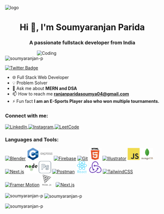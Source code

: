 ![logo](https://user-images.githubusercontent.com/38730778/214901429-9a5944da-6de9-484c-ae4c-5f4aa899793c.png)
<h1 align="center">Hi 👋, I'm Soumyaranjan Parida</h1>
<h3 align="center">A passionate fullstack developer from India</h3>

<img align="right" src="https://img.freepik.com/premium-vector/wed-developer-programmer-coding-augmented-reality-screen-premium-vector_375605-332.jpg?w=1060" width="400" alt="Coding">

<p align="left">
  <img src="https://komarev.com/ghpvc/?username=soumyaranjan-p&label=Profile%20views&color=0e75b6&style=flat" alt="soumyaranjan-p" />
</p>

<p align="left">
  <a href="https://twitter.com/" target="blank">
    <img src="https://img.shields.io/twitter/follow/?logo=twitter&style=for-the-badge" alt="Twitter Badge" />
  </a>
</p>

- 🌐 Full Stack Web Developer  
- 💡 Problem Solver  
- 💬 Ask me about **MERN and DSA**  
- 📫 How to reach me **ranjanparidasoumya04@gmail.com**  
- ⚡ Fun fact **I am an E-Sports Player also who won multiple tournaments.**

<h3 align="left">Connect with me:</h3>
<p align="left">
  <a href="https://linkedin.com/in/soumya-ranjan-parida-44b71b286" target="blank">
    <img align="center" src="https://raw.githubusercontent.com/rahuldkjain/github-profile-readme-generator/master/src/images/icons/Social/linked-in-alt.svg" alt="LinkedIn" height="30" width="40" />
  </a>
  <a href="https://instagram.com/absolute_saroj" target="blank">
    <img align="center" src="https://raw.githubusercontent.com/rahuldkjain/github-profile-readme-generator/master/src/images/icons/Social/instagram.svg" alt="Instagram" height="30" width="40" />
  </a>
  <a href="https://www.leetcode.com/saroj_256" target="blank">
    <img align="center" src="https://raw.githubusercontent.com/rahuldkjain/github-profile-readme-generator/master/src/images/icons/Social/leet-code.svg" alt="LeetCode" height="30" width="40" />
  </a>
</p>

<h3 align="left">Languages and Tools:</h3>
<p align="left">
  <a href="https://www.blender.org/" target="_blank"><img src="https://download.blender.org/branding/community/blender_community_badge_white.svg" width="40" height="40" alt="Blender" /></a>
  <a href="https://www.w3schools.com/cpp/" target="_blank"><img src="https://raw.githubusercontent.com/devicons/devicon/master/icons/cplusplus/cplusplus-original.svg" width="40" height="40" alt="C++" /></a>
  <a href="https://expressjs.com" target="_blank"><img src="https://raw.githubusercontent.com/devicons/devicon/master/icons/express/express-original-wordmark.svg" width="40" height="40" alt="ExpressJS" /></a>
  <a href="https://firebase.google.com/" target="_blank"><img src="https://www.vectorlogo.zone/logos/firebase/firebase-icon.svg" width="40" height="40" alt="Firebase" /></a>
  <a href="https://git-scm.com/" target="_blank"><img src="https://www.vectorlogo.zone/logos/git-scm/git-scm-icon.svg" width="40" height="40" alt="Git" /></a>
  <a href="https://www.w3.org/html/" target="_blank"><img src="https://raw.githubusercontent.com/devicons/devicon/master/icons/html5/html5-original-wordmark.svg" width="40" height="40" alt="HTML5" /></a>
  <a href="https://www.adobe.com/in/products/illustrator.html" target="_blank"><img src="https://www.vectorlogo.zone/logos/adobe_illustrator/adobe_illustrator-icon.svg" width="40" height="40" alt="Illustrator" /></a>
  <a href="https://developer.mozilla.org/en-US/docs/Web/JavaScript" target="_blank"><img src="https://raw.githubusercontent.com/devicons/devicon/master/icons/javascript/javascript-original.svg" width="40" height="40" alt="JavaScript" /></a>
  <a href="https://www.mongodb.com/" target="_blank"><img src="https://raw.githubusercontent.com/devicons/devicon/master/icons/mongodb/mongodb-original-wordmark.svg" width="40" height="40" alt="MongoDB" /></a>
  <a href="https://nextjs.org/" target="_blank"><img src="https://cdn.worldvectorlogo.com/logos/nextjs-2.svg" width="40" height="40" alt="Next.js" /></a>
  <a href="https://nodejs.org" target="_blank"><img src="https://raw.githubusercontent.com/devicons/devicon/master/icons/nodejs/nodejs-original-wordmark.svg" width="40" height="40" alt="Node.js" /></a>
  <a href="https://www.photoshop.com/en" target="_blank"><img src="https://raw.githubusercontent.com/devicons/devicon/master/icons/photoshop/photoshop-line.svg" width="40" height="40" alt="Photoshop" /></a>
  <a href="https://postman.com" target="_blank"><img src="https://www.vectorlogo.zone/logos/getpostman/getpostman-icon.svg" width="40" height="40" alt="Postman" /></a>
  <a href="https://reactjs.org/" target="_blank"><img src="https://raw.githubusercontent.com/devicons/devicon/master/icons/react/react-original-wordmark.svg" width="40" height="40" alt="React" /></a>
  <a href="https://redux.js.org" target="_blank"><img src="https://raw.githubusercontent.com/devicons/devicon/master/icons/redux/redux-original.svg" width="40" height="40" alt="Redux" /></a>
  <a href="https://tailwindcss.com/" target="_blank"><img src="https://www.vectorlogo.zone/logos/tailwindcss/tailwindcss-icon.svg" width="40" height="40" alt="TailwindCSS" /></a>
  <a href="https://www.framer.com/motion/" target="_blank"><img src="https://cdn.worldvectorlogo.com/logos/framer-motion.svg" width="40" height="40" alt="Framer Motion" /></a>
  <a href="https://threejs.org/" target="_blank"><img src="https://raw.githubusercontent.com/devicons/devicon/master/icons/threejs/threejs-original-wordmark.svg" width="40" height="40" alt="Three.js" /></a>
  <a href="https://nextjs.org/" target="_blank">
  <img src="https://cdn.jsdelivr.net/gh/devicons/devicon/icons/nextjs/nextjs-original-wordmark.svg" width="40" height="40" alt="Next.js" style="background-color:white; padding:5px; border-radius:8px;" />
</a>


</p>

<p><img align="left" src="https://github-readme-stats.vercel.app/api/top-langs?username=soumyaranjan-p&show_icons=true&locale=en&layout=compact" alt="soumyaranjan-p" /></p>

<p>&nbsp;<img align="center" src="https://github-readme-stats.vercel.app/api?username=soumyaranjan-p&show_icons=true&locale=en" alt="soumyaranjan-p" /></p>

<p><img align="center" src="https://github-readme-streak-stats.herokuapp.com/?user=soumyaranjan-p" alt="soumyaranjan-p" /></p>

